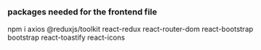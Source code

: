 ### packages needed for the frontend file 

npm i axios @reduxjs/toolkit react-redux react-router-dom react-bootstrap bootstrap react-toastify react-icons